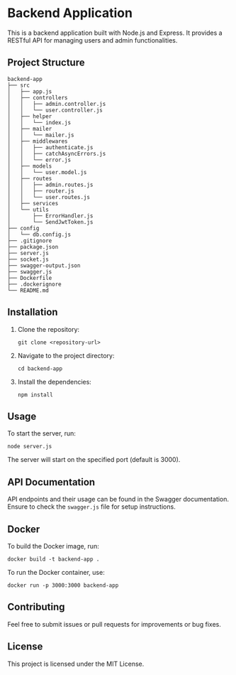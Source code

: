 # Backend Application

This is a backend application built with Node.js and Express. It provides a RESTful API for managing users and admin functionalities.

## Project Structure

```
backend-app
├── src
│   ├── app.js
│   ├── controllers
│   │   ├── admin.controller.js
│   │   └── user.controller.js
│   ├── helper
│   │   └── index.js
│   ├── mailer
│   │   └── mailer.js
│   ├── middlewares
│   │   ├── authenticate.js
│   │   ├── catchAsyncErrors.js
│   │   └── error.js
│   ├── models
│   │   └── user.model.js
│   ├── routes
│   │   ├── admin.routes.js
│   │   ├── router.js
│   │   └── user.routes.js
│   ├── services
│   └── utils
│       ├── ErrorHandler.js
│       └── SendJwtToken.js
├── config
│   └── db.config.js
├── .gitignore
├── package.json
├── server.js
├── socket.js
├── swagger-output.json
├── swagger.js
├── Dockerfile
├── .dockerignore
└── README.md
```

## Installation

1. Clone the repository:
   ```
   git clone <repository-url>
   ```

2. Navigate to the project directory:
   ```
   cd backend-app
   ```

3. Install the dependencies:
   ```
   npm install
   ```

## Usage

To start the server, run:
```
node server.js
```

The server will start on the specified port (default is 3000).

## API Documentation

API endpoints and their usage can be found in the Swagger documentation. Ensure to check the `swagger.js` file for setup instructions.

## Docker

To build the Docker image, run:
```
docker build -t backend-app .
```

To run the Docker container, use:
```
docker run -p 3000:3000 backend-app
```

## Contributing

Feel free to submit issues or pull requests for improvements or bug fixes.

## License

This project is licensed under the MIT License.
